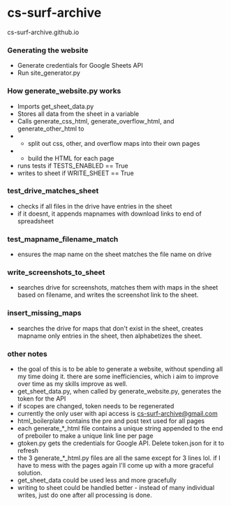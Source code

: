 # cs-surf-archive
cs-surf-archive.github.io

### Generating the website
- Generate credentials for Google Sheets API
- Run site_generator.py

### How generate_website.py works
- Imports get_sheet_data.py
- Stores all data from the sheet in a variable
- Calls generate_css_html, generate_overflow_html, and generate_other_html to
- - split out css, other, and overflow maps into their own pages
- - build the HTML for each page
- runs tests if TESTS_ENABLED == True
- writes to sheet if WRITE_SHEET == True

### test_drive_matches_sheet
- checks if all files in the drive have entries in the sheet
- if it doesnt, it appends mapnames with download links to end of spreadsheet
  
### test_mapname_filename_match
- ensures the map name on the sheet matches the file name on drive

### write_screenshots_to_sheet
- searches drive for screenshots, matches them with maps in the sheet based on filename, and writes the screenshot link to the sheet.

### insert_missing_maps
- searches the drive for maps that don't exist in the sheet, creates mapname only entries in the sheet, then alphabetizes the sheet.
  
### other notes
- the goal of this is to be able to generate a website, without spending all my time doing it.  there are some inefficiencies, which i aim to improve over time as my skills improve as well.
- get_sheet_data.py, when called by generate_website.py, generates the token for the API
- if scopes are changed, token needs to be regenerated
- currently the only user with api access is cs-surf-archive@gmail.com
- html_boilerplate contains the pre and post text used for all pages
- each generate_*_html file contains a unique string appended to the end of preboiler to make a unique link line per page
- gtoken.py gets the credentials for Google API.  Delete token.json for it to refresh
- the 3 generate_*_html.py files are all the same except for 3 lines lol.  if I have to mess with the pages again I'll come up with a more graceful solution.
- get_sheet_data could be used less and more gracefully
- writing to sheet could be handled better - instead of many individual writes, just do one after all processing is done.